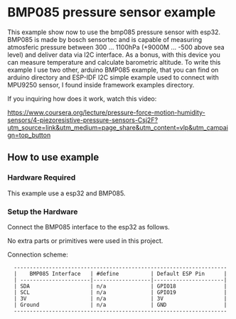 # BMP085 pressure sensor example
This example show now to use the bmp085 pressure sensor with esp32.
BMP085 is made by bosch sensortec and is capable of measuring atmosferic pressure between
300 ... 1100hPa (+9000M ... -500 above sea level) and deliver data via I2C interface. 
As a bonus, with this device you can measure temperature and calculate barometric altitude.
To write this example I use two other, arduino BMP085 example, that you can find on arduino directory 
and ESP-IDF I2C simple example used to connect with MPU9250 sensor, I found inside framework examples directory.

If you inquiring how does it work, watch this video:

https://www.coursera.org/lecture/pressure-force-motion-humidity-sensors/4-piezoresistive-pressure-sensors-Csj2F?utm_source=link&utm_medium=page_share&utm_content=vlp&utm_campaign=top_button

## How to use example

### Hardware Required

This example use a esp32 and BMP085.

### Setup the Hardware

Connect the BMP085 interface to the esp32 as follows.

No extra parts or primitives were used in this project.

Connection scheme:

```
  -------------------------------------------------------------------
  |    BMP085 Interface   | #define          | Default ESP Pin      |
  | ----------------------|------------------|----------------------|
  | SDA                   | n/a              | GPIO18               |
  | SCL                   | n/a              | GPIO19               |
  | 3V                    | n/a              | 3V                   |
  | Ground                | n/a              | GND                  |
  -------------------------------------------------------------------
```

